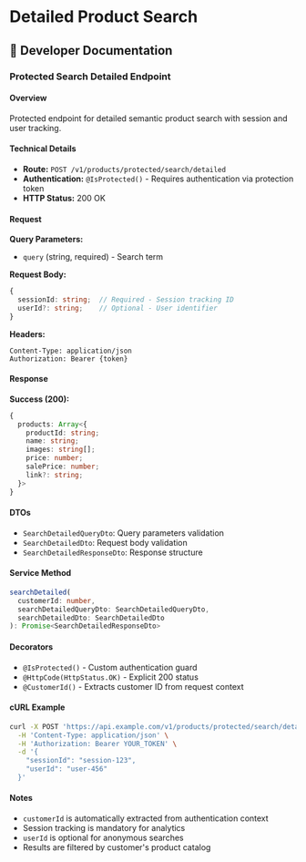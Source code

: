 # Detailed Product Search

## 🔧 Developer Documentation

### Protected Search Detailed Endpoint

#### Overview

Protected endpoint for detailed semantic product search with session and user tracking.

#### Technical Details

- **Route:** `POST /v1/products/protected/search/detailed`
- **Authentication:** `@IsProtected()` - Requires authentication via protection token
- **HTTP Status:** 200 OK

#### Request

**Query Parameters:**
- `query` (string, required) - Search term

**Request Body:**
```typescript
{
  sessionId: string;  // Required - Session tracking ID
  userId?: string;    // Optional - User identifier
}
```

**Headers:**
```
Content-Type: application/json
Authorization: Bearer {token}
```

#### Response

**Success (200):**
```typescript
{
  products: Array<{
    productId: string;
    name: string;
    images: string[];
    price: number;
    salePrice: number;
    link?: string;
  }>
}
```

#### DTOs

- `SearchDetailedQueryDto`: Query parameters validation
- `SearchDetailedDto`: Request body validation
- `SearchDetailedResponseDto`: Response structure

#### Service Method

```typescript
searchDetailed(
  customerId: number,
  searchDetailedQueryDto: SearchDetailedQueryDto,
  searchDetailedDto: SearchDetailedDto
): Promise<SearchDetailedResponseDto>
```

#### Decorators

- `@IsProtected()` - Custom authentication guard
- `@HttpCode(HttpStatus.OK)` - Explicit 200 status
- `@CustomerId()` - Extracts customer ID from request context

#### cURL Example

```bash
curl -X POST 'https://api.example.com/v1/products/protected/search/detailed?query=blue+dress' \
  -H 'Content-Type: application/json' \
  -H 'Authorization: Bearer YOUR_TOKEN' \
  -d '{
    "sessionId": "session-123",
    "userId": "user-456"
  }'
```

#### Notes

- `customerId` is automatically extracted from authentication context
- Session tracking is mandatory for analytics
- `userId` is optional for anonymous searches
- Results are filtered by customer's product catalog
